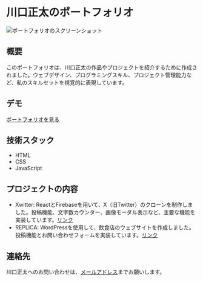 # 川口正太のポートフォリオ

![ポートフォリオのスクリーンショット](https://emg8185.github.io/portfolio/img/screenshot.png)

## 概要

このポートフォリオは、川口正太の作品やプロジェクトを紹介するために作成されました。ウェブデザイン、プログラミングスキル、プロジェクト管理能力など、私のスキルセットを視覚的に表現しています。

## デモ

[ポートフォリオを見る](https://emg8185.github.io/portfolio/)

## 技術スタック

- HTML
- CSS
- JavaScript

## プロジェクトの内容

- Xwitter: ReactとFirebaseを用いて、X（旧Twitter）のクローンを制作しました。投稿機能、文字数カウンター、画像モーダル表示など、主要な機能を実装しています。[リンク](https://xwitter-clone.web.app/home)
- REPLICA: WordPressを使用して、飲食店のウェブサイトを作成しました。投稿機能とお問い合わせフォームを実装しています。[リンク](https://emg8185.sub.jp/)

## 連絡先

川口正太へのお問い合わせは、[メールアドレス](mailto:emg8185@x.gmobb.jp)までお願いします。
